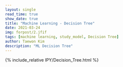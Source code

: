 ```yaml
---
layout: single
read_time: true
show_date: true
title: "Machine Learning - Decision Tree"
date: 2021-03-24
img: forpost/2.jfif
tags: [machine learning, study_model, Decision Tree]
author: Taewon Kim
description: "ML Decision Tree"
---
```


{% include_relative IPY/Decision_Tree.html %}